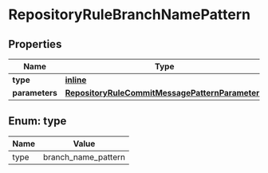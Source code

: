 
# RepositoryRuleBranchNamePattern

## Properties
Name | Type | Description | Notes
------------ | ------------- | ------------- | -------------
**type** | [**inline**](#Type) |  | 
**parameters** | [**RepositoryRuleCommitMessagePatternParameters**](RepositoryRuleCommitMessagePatternParameters.md) |  |  [optional]


<a id="Type"></a>
## Enum: type
Name | Value
---- | -----
type | branch_name_pattern



